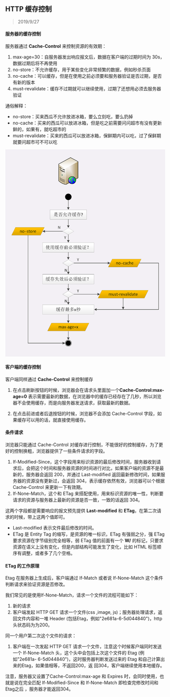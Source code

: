 ## HTTP 缓存控制

> 2019/9/27

#### 服务器的缓存控制

服务器通过 **Cache-Control** 来控制资源的有效期：

1. max-age=30：自服务器发出响应报文后，数据在客户端的过期时间为 30s，数据过期后将不再使用
2. no-store：不允许缓存，用于某些变化非常频繁的数据，例如秒杀页面
3. no-cache：可以缓存，但是在使用之前必须要和服务器验证是否过期，是否有新的版本
4. must-revalidate：缓存不过期就可以继续使用，过期了还想用必须去服务器验证

通俗解释：

- no-store：买来西瓜不允许放进冰箱，要么立刻吃，要么扔掉
- no-cache：买来的西瓜可以放进冰箱，但是吃之前需要问问超市有没有更新鲜的，如果有，就吃超市的
- must-revalidate：买来的西瓜可以放进冰箱，保鲜期内可以吃，过了保鲜期就要问超市可不可以吃

![](../resource/image/1b4f48bc0d8fb9a08b45d1f0deac8a99.png)

#### 客户端的缓存控制

客户端同样通过 **Cache-Control** 来控制缓存

1. 在点击刷新按钮的时候，浏览器会在请求头里面加一个**Cache-Control:max-age=0** 表示需要最新的数据，在浏览器中的缓存已经存在了几秒，所以浏览器不会使用缓存，而是向服务器发送请求，获取最新的数据。

2. 在点击前进或者后退按钮的时候，浏览器不会添加 Cache-Control 字段，如果缓存可以用的话，就直接使用缓存。

#### 条件请求

浏览器只能通过 Cache-Control 对缓存进行控制，不能很好的控制缓存，为了更好的控制换粗，浏览器提供了一些条件请求的字段。

1. If-Modified-Since，这个字段用来标识资源的最后修改时间，服务器收到请求后，会把这个时间和服务器资源的时间进行对比，如果客户端的资源不是最新的，服务器会返回 200，并通过 Last-modified 返回最新修改时间，如果服务器的资源没有更新过，会返回 304，表示缓存依然有效，浏览器可以个根据 Cache-Control 来更新一下有效期。
2. If-None-Match，这个和 ETag 来搭配使用，用来标识资源的唯一性，判断要请求的资源与服务器上最新的资源是否一致，一致的话返回 304。

这两个字段都是需要响应的报文预先提供 **Last-modified** 和 **ETag**，在第二次请求的时候，带上这两个值即可。

- Last-modified 表示文件最后修改的时间。
- ETag 是 Entity Tag 的缩写，是资源的唯一标识，ETag 有强弱之分，强 ETag  要求资源在字节级别完全相等，弱 ETag 值的前面有一个 **W/** 的标记，只要求资源在语义上没有变化，但是内部结构可能发生了变化，比如 HTML 标签顺序有调整，或者多了几个空格。

#### ETag 的工作原理

Etag 在服务器上生成后，客户端通过 If-Match 或者说 If-None-Match 这个条件判断请求来验证资源是否修改。

我们常见的是使用If-None-Match，请求一个文件的流程可能如下：

1. 新的请求
2. 客户端发起 HTTP GET 请求一个文件(css ,image, js)；服务器处理请求，返回文件内容和一堆 Header (包括Etag，例如"2e681a-6-5d044840")，http头状态码为为200。

同一个用户第二次这个文件的请求：

1. 客户端在一次发起 HTTP GET 请求一个文件，注意这个时候客户端同时发送一个 If-None-Match 头，这个头中会包括上次这个文件的 Etag (例如"2e681a- 6-5d044840")，这时服务器判断发送过来的 Etag 和自己计算出来的Etag，如果值相等，不返回200，返 回304，客户端继续使用本地缓存。

注意，服务器又设置了Cache-Control:max-age 和 Expires 时，会同时使用，也就是说在完全匹配 If-Modified-Since 和 If-None-Match 即检查完修改时间和 Etag之后 ，服务器才能返回304。



